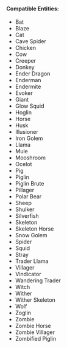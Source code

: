 #### Compatible Entities:

- Bat
- Blaze
- Cat
- Cave Spider
- Chicken
- Cow
- Creeper
- Donkey
- Ender Dragon
- Enderman
- Endermite
- Evoker
- Giant
- Glow Squid
- Hoglin
- Horse
- Husk
- Illusioner
- Iron Golem
- Llama
- Mule
- Mooshroom
- Ocelot
- Pig
- Piglin
- Piglin Brute
- Pillager
- Polar Bear
- Sheep
- Shulker
- Silverfish
- Skeleton
- Skeleton Horse
- Snow Golem
- Spider
- Squid
- Stray
- Trader Llama
- Villager
- Vindicator
- Wandering Trader
- Witch
- Wither
- Wither Skeleton
- Wolf
- Zoglin
- Zombie
- Zombie Horse
- Zombie Villager
- Zombified Piglin